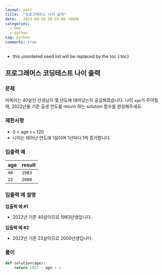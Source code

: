 ```yaml
---
layout: post
title:  "프로그래머스 나이 출력"
date:   2023-09-19 20:50:00 +0900
categories: 
  - Dev
  - python
tag: python
comments: true
---
```


* this unordered seed list will be replaced by the toc
{:toc}

## 프로그래머스 코딩테스트 나이 출력

### 문제

머쓱이는 40살인 선생님이 몇 년도에 태어났는지 궁금해졌습니다. 나이 `age`가 주어질 때, 2022년을 기준 출생 연도를 return 하는 solution 함수를 완성해주세요.

### 제한사항

- 0 < age <= 120
- 나이는 태어난 연도에 1살이며 1년마다 1씩 증가합니다.

### 입출력 예

| age | result |
| --- | --- |
| `40` | `1983` |
| `23` | `2000` |

### 입출력 예 설명

**입출력 예 #1**
- 2022년 기준 40살이므로 1983년생입니다.

**입출력 예 #2**
- 2022년 기준 23살이므로 2000년생입니다.

### 풀이

```py
def solution(age):
    return 2022 - age + 1
```